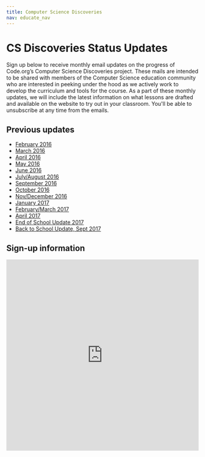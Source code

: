 ```yaml
---
title: Computer Science Discoveries
nav: educate_nav
---
```


# CS Discoveries Status Updates

Sign up below to receive monthly email updates on the progress of Code.org’s Computer Science Discoveries project. These mails are intended to be shared with members of the Computer Science education community who are interested in peeking under the hood as we actively work to develop the curriculum and tools for the course. As a part of these monthly updates, we will include the latest information on what lessons are drafted and available on the website to try out in your classroom. You'll be able to unsubscribe at any time from the emails.

## Previous updates

- [February 2016](http://us6.campaign-archive2.com/?u=cabadc8d10a257f2cd70c583e&id=1fe50039ac&e=)
- [March 2016](http://us6.campaign-archive2.com/?u=cabadc8d10a257f2cd70c583e&id=772a834d87&e=852a10621c)
- [April 2016](http://us6.campaign-archive2.com/?u=cabadc8d10a257f2cd70c583e&id=2eab370bf1&e=a5b693f06b)
- [May 2016](http://us6.campaign-archive2.com/?u=cabadc8d10a257f2cd70c583e&id=fdf2d5473d&e=a5b693f06b)
- [June 2016](http://us6.campaign-archive1.com/?u=cabadc8d10a257f2cd70c583e&id=3e0401de6e&e=a5b693f06b)
- [July/August 2016](http://us6.campaign-archive2.com/?u=cabadc8d10a257f2cd70c583e&id=88baa22aa8&e=a5b693f06b)
- [September 2016](http://us6.campaign-archive2.com/?u=cabadc8d10a257f2cd70c583e&id=642db4ca75&e=a5b693f06b)
- [October 2016](http://us6.campaign-archive1.com/?u=cabadc8d10a257f2cd70c583e&id=78dd289775&e=a5b693f06b)
- [Nov/December 2016](http://us6.campaign-archive2.com/?u=cabadc8d10a257f2cd70c583e&id=46b9207931&e=a5b693f06b)
- [January 2017](http://us6.campaign-archive2.com/?u=cabadc8d10a257f2cd70c583e&id=7fcf661144&e=a5b693f06b)
- [February/March 2017](http://us6.campaign-archive1.com/?u=cabadc8d10a257f2cd70c583e&id=6ee90e50da)
- [April 2017](http://us6.campaign-archive1.com/?u=cabadc8d10a257f2cd70c583e&id=f666af3b5b)
- [End of School Update 2017](http://mailchi.mp/code/8u8akp7iv7)
- [Back to School Update, Sept 2017](http://go.pardot.com/webmail/153401/261565773/f7e01395f2e5bb7f0cc319f4106346c043330c5b5b064af9cd862fed315c3da9)

## Sign-up information
<iframe src="http://go.pardot.com/l/153401/2017-08-24/jjjmqx" width="100%" height="500" type="text/html" frameborder="0" allowTransparency="true" style="border: 0"></iframe>

